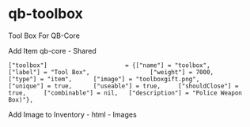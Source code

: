 # qb-toolbox
Tool Box For QB-Core

Add Item qb-core - Shared

	["toolbox"] 					 = {["name"] = "toolbox", 						["label"] = "Tool Box", 				["weight"] = 7000, 		["type"] = "item", 		["image"] = "toolboxgift.png", 			["unique"] = true, 		["useable"] = true, 	["shouldClose"] = true, 	["combinable"] = nil,	["description"] = "Police Weapon Box)"},

Add Image to Inventory - html - Images